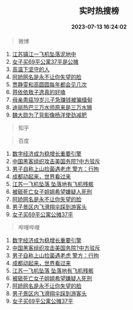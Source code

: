 <div align="center"><h2>实时热搜榜</h2><h4>2023-07-13 16:24:02</h4></div>

> 微博  

1. [江苏镇江一飞机坠落泥地中](https://s.weibo.com/weibo?q=%23%E6%B1%9F%E8%8B%8F%E9%95%87%E6%B1%9F%E4%B8%80%E9%A3%9E%E6%9C%BA%E5%9D%A0%E8%90%BD%E6%B3%A5%E5%9C%B0%E4%B8%AD%23&t=31&band_rank=1&Refer=top)<br />
2. [女子买69平公寓37平是公摊](https://s.weibo.com/weibo?q=%23%E5%A5%B3%E5%AD%90%E4%B9%B069%E5%B9%B3%E5%85%AC%E5%AF%9337%E5%B9%B3%E6%98%AF%E5%85%AC%E6%91%8A%23&t=31&band_rank=2&Refer=top)<br />
3. [高温下坚守的人](https://s.weibo.com/weibo?q=%23%E9%AB%98%E6%B8%A9%E4%B8%8B%E5%9D%9A%E5%AE%88%E7%9A%84%E4%BA%BA%23&t=31&band_rank=3&Refer=top)<br />
4. [阿娇网名是永不让你失望的脸](https://s.weibo.com/weibo?q=%23%E9%98%BF%E5%A8%87%E7%BD%91%E5%90%8D%E6%98%AF%E6%B0%B8%E4%B8%8D%E8%AE%A9%E4%BD%A0%E5%A4%B1%E6%9C%9B%E7%9A%84%E8%84%B8%23&t=31&band_rank=4&Refer=top)<br />
5. [贾静雯和高圆圆每年都会见几次](https://s.weibo.com/weibo?q=%23%E8%B4%BE%E9%9D%99%E9%9B%AF%E5%92%8C%E9%AB%98%E5%9C%86%E5%9C%86%E6%AF%8F%E5%B9%B4%E9%83%BD%E4%BC%9A%E8%A7%81%E5%87%A0%E6%AC%A1%23&t=31&band_rank=5&Refer=top)<br />
6. [蒋依依敖子逸真的好嗑](https://s.weibo.com/weibo?q=%E8%92%8B%E4%BE%9D%E4%BE%9D%E6%95%96%E5%AD%90%E9%80%B8%E7%9C%9F%E7%9A%84%E5%A5%BD%E5%97%91&t=31&band_rank=6&Refer=top)<br />
7. [母亲患癌19岁儿子急赚钱被骗缅甸](https://s.weibo.com/weibo?q=%23%E6%AF%8D%E4%BA%B2%E6%82%A3%E7%99%8C19%E5%B2%81%E5%84%BF%E5%AD%90%E6%80%A5%E8%B5%9A%E9%92%B1%E8%A2%AB%E9%AA%97%E7%BC%85%E7%94%B8%23&t=31&band_rank=7&Refer=top)<br />
8. [迪丽热巴三万水师原来是三万水狮](https://s.weibo.com/weibo?q=%23%E8%BF%AA%E4%B8%BD%E7%83%AD%E5%B7%B4%E4%B8%89%E4%B8%87%E6%B0%B4%E5%B8%88%E5%8E%9F%E6%9D%A5%E6%98%AF%E4%B8%89%E4%B8%87%E6%B0%B4%E7%8B%AE%23&t=31&band_rank=8&Refer=top)<br />
9. [魏大勋为了背影像杨洋使劲减肥](https://s.weibo.com/weibo?q=%23%E9%AD%8F%E5%A4%A7%E5%8B%8B%E4%B8%BA%E4%BA%86%E8%83%8C%E5%BD%B1%E5%83%8F%E6%9D%A8%E6%B4%8B%E4%BD%BF%E5%8A%B2%E5%87%8F%E8%82%A5%23&t=31&band_rank=9&Refer=top)<br />

> 知乎  


> 百度  

1. [数字经济成为稳增长重要引擎](https://www.baidu.com/s?wd=%E6%95%B0%E5%AD%97%E7%BB%8F%E6%B5%8E%E6%88%90%E4%B8%BA%E7%A8%B3%E5%A2%9E%E9%95%BF%E9%87%8D%E8%A6%81%E5%BC%95%E6%93%8E&sa=fyb_news&rsv_dl=fyb_news)<br />
2. [中国黑客组织攻击美国务院?中方驳斥](https://www.baidu.com/s?wd=%E4%B8%AD%E5%9B%BD%E9%BB%91%E5%AE%A2%E7%BB%84%E7%BB%87%E6%94%BB%E5%87%BB%E7%BE%8E%E5%9B%BD%E5%8A%A1%E9%99%A2%3F%E4%B8%AD%E6%96%B9%E9%A9%B3%E6%96%A5&sa=fyb_news&rsv_dl=fyb_news)<br />
3. [男子自称上山捡菌遇老虎 警方：行拘](https://www.baidu.com/s?wd=%E7%94%B7%E5%AD%90%E8%87%AA%E7%A7%B0%E4%B8%8A%E5%B1%B1%E6%8D%A1%E8%8F%8C%E9%81%87%E8%80%81%E8%99%8E+%E8%AD%A6%E6%96%B9%EF%BC%9A%E8%A1%8C%E6%8B%98&sa=fyb_news&rsv_dl=fyb_news)<br />
4. [成都动起来，世界看过来](https://www.baidu.com/s?wd=%E6%88%90%E9%83%BD%E5%8A%A8%E8%B5%B7%E6%9D%A5%EF%BC%8C%E4%B8%96%E7%95%8C%E7%9C%8B%E8%BF%87%E6%9D%A5&sa=fyb_news&rsv_dl=fyb_news)<br />
5. [江苏一飞机坠落 坠落地有飞机残骸](https://www.baidu.com/s?wd=%E6%B1%9F%E8%8B%8F%E4%B8%80%E9%A3%9E%E6%9C%BA%E5%9D%A0%E8%90%BD+%E5%9D%A0%E8%90%BD%E5%9C%B0%E6%9C%89%E9%A3%9E%E6%9C%BA%E6%AE%8B%E9%AA%B8&sa=fyb_news&rsv_dl=fyb_news)<br />
6. [被砸死亡女子姐姐希望嫌疑人死刑](https://www.baidu.com/s?wd=%E8%A2%AB%E7%A0%B8%E6%AD%BB%E4%BA%A1%E5%A5%B3%E5%AD%90%E5%A7%90%E5%A7%90%E5%B8%8C%E6%9C%9B%E5%AB%8C%E7%96%91%E4%BA%BA%E6%AD%BB%E5%88%91&sa=fyb_news&rsv_dl=fyb_news)<br />
7. [阿娇网名是永不让你失望的脸](https://www.baidu.com/s?wd=%E9%98%BF%E5%A8%87%E7%BD%91%E5%90%8D%E6%98%AF%E6%B0%B8%E4%B8%8D%E8%AE%A9%E4%BD%A0%E5%A4%B1%E6%9C%9B%E7%9A%84%E8%84%B8&sa=fyb_news&rsv_dl=fyb_news)<br />
8. [男子景区内飞滑翔伞踩到游客头](https://www.baidu.com/s?wd=%E7%94%B7%E5%AD%90%E6%99%AF%E5%8C%BA%E5%86%85%E9%A3%9E%E6%BB%91%E7%BF%94%E4%BC%9E%E8%B8%A9%E5%88%B0%E6%B8%B8%E5%AE%A2%E5%A4%B4&sa=fyb_news&rsv_dl=fyb_news)<br />
9. [女子买69平公寓公摊37平](https://www.baidu.com/s?wd=%E5%A5%B3%E5%AD%90%E4%B9%B069%E5%B9%B3%E5%85%AC%E5%AF%93%E5%85%AC%E6%91%8A37%E5%B9%B3&sa=fyb_news&rsv_dl=fyb_news)<br />

> 哔哩哔哩  

1. [数字经济成为稳增长重要引擎](https://www.baidu.com/s?wd=%E6%95%B0%E5%AD%97%E7%BB%8F%E6%B5%8E%E6%88%90%E4%B8%BA%E7%A8%B3%E5%A2%9E%E9%95%BF%E9%87%8D%E8%A6%81%E5%BC%95%E6%93%8E&sa=fyb_news&rsv_dl=fyb_news)<br />
2. [中国黑客组织攻击美国务院?中方驳斥](https://www.baidu.com/s?wd=%E4%B8%AD%E5%9B%BD%E9%BB%91%E5%AE%A2%E7%BB%84%E7%BB%87%E6%94%BB%E5%87%BB%E7%BE%8E%E5%9B%BD%E5%8A%A1%E9%99%A2%3F%E4%B8%AD%E6%96%B9%E9%A9%B3%E6%96%A5&sa=fyb_news&rsv_dl=fyb_news)<br />
3. [男子自称上山捡菌遇老虎 警方：行拘](https://www.baidu.com/s?wd=%E7%94%B7%E5%AD%90%E8%87%AA%E7%A7%B0%E4%B8%8A%E5%B1%B1%E6%8D%A1%E8%8F%8C%E9%81%87%E8%80%81%E8%99%8E+%E8%AD%A6%E6%96%B9%EF%BC%9A%E8%A1%8C%E6%8B%98&sa=fyb_news&rsv_dl=fyb_news)<br />
4. [成都动起来，世界看过来](https://www.baidu.com/s?wd=%E6%88%90%E9%83%BD%E5%8A%A8%E8%B5%B7%E6%9D%A5%EF%BC%8C%E4%B8%96%E7%95%8C%E7%9C%8B%E8%BF%87%E6%9D%A5&sa=fyb_news&rsv_dl=fyb_news)<br />
5. [江苏一飞机坠落 坠落地有飞机残骸](https://www.baidu.com/s?wd=%E6%B1%9F%E8%8B%8F%E4%B8%80%E9%A3%9E%E6%9C%BA%E5%9D%A0%E8%90%BD+%E5%9D%A0%E8%90%BD%E5%9C%B0%E6%9C%89%E9%A3%9E%E6%9C%BA%E6%AE%8B%E9%AA%B8&sa=fyb_news&rsv_dl=fyb_news)<br />
6. [被砸死亡女子姐姐希望嫌疑人死刑](https://www.baidu.com/s?wd=%E8%A2%AB%E7%A0%B8%E6%AD%BB%E4%BA%A1%E5%A5%B3%E5%AD%90%E5%A7%90%E5%A7%90%E5%B8%8C%E6%9C%9B%E5%AB%8C%E7%96%91%E4%BA%BA%E6%AD%BB%E5%88%91&sa=fyb_news&rsv_dl=fyb_news)<br />
7. [阿娇网名是永不让你失望的脸](https://www.baidu.com/s?wd=%E9%98%BF%E5%A8%87%E7%BD%91%E5%90%8D%E6%98%AF%E6%B0%B8%E4%B8%8D%E8%AE%A9%E4%BD%A0%E5%A4%B1%E6%9C%9B%E7%9A%84%E8%84%B8&sa=fyb_news&rsv_dl=fyb_news)<br />
8. [男子景区内飞滑翔伞踩到游客头](https://www.baidu.com/s?wd=%E7%94%B7%E5%AD%90%E6%99%AF%E5%8C%BA%E5%86%85%E9%A3%9E%E6%BB%91%E7%BF%94%E4%BC%9E%E8%B8%A9%E5%88%B0%E6%B8%B8%E5%AE%A2%E5%A4%B4&sa=fyb_news&rsv_dl=fyb_news)<br />
9. [女子买69平公寓公摊37平](https://www.baidu.com/s?wd=%E5%A5%B3%E5%AD%90%E4%B9%B069%E5%B9%B3%E5%85%AC%E5%AF%93%E5%85%AC%E6%91%8A37%E5%B9%B3&sa=fyb_news&rsv_dl=fyb_news)<br />

